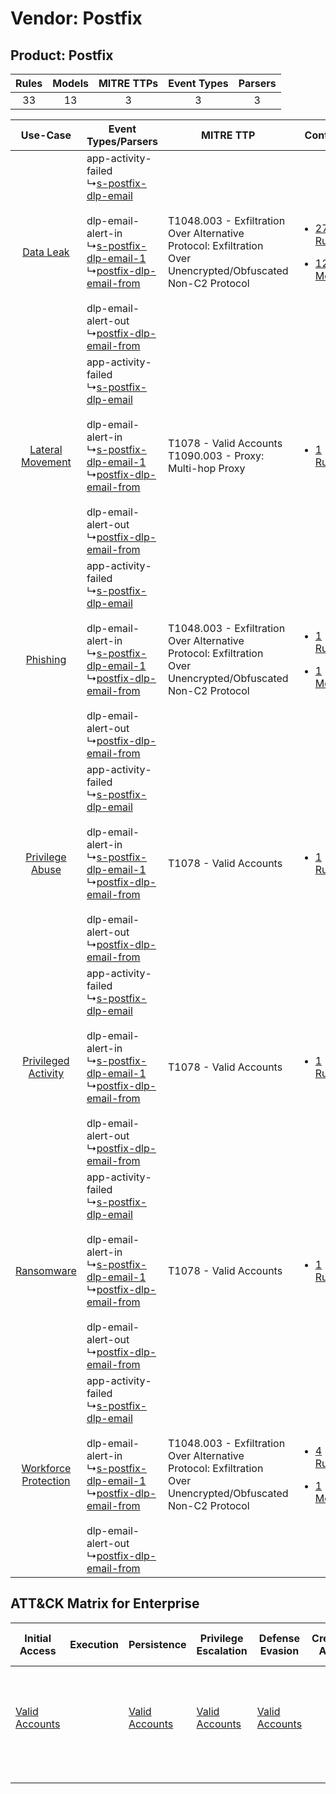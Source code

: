 Vendor: Postfix
===============
Product: Postfix
----------------
| Rules | Models | MITRE TTPs | Event Types | Parsers |
|:-----:|:------:|:----------:|:-----------:|:-------:|
|  33   |   13   |     3      |      3      |    3    |

|    Use-Case    | Event Types/Parsers    | MITRE TTP    | Content    |
|:----:| ---- | ---- | ---- |
|    [Data Leak](../../../UseCases/uc_data_leak.md)    |  app-activity-failed<br> ↳[s-postfix-dlp-email](Ps/pC_spostfixdlpemail.md)<br><br> dlp-email-alert-in<br> ↳[s-postfix-dlp-email-1](Ps/pC_spostfixdlpemail1.md)<br> ↳[postfix-dlp-email-from](Ps/pC_postfixdlpemailfrom.md)<br><br> dlp-email-alert-out<br> ↳[postfix-dlp-email-from](Ps/pC_postfixdlpemailfrom.md)<br> | T1048.003 - Exfiltration Over Alternative Protocol: Exfiltration Over Unencrypted/Obfuscated Non-C2 Protocol<br> | [<ul><li>27 Rules</li></ul><ul><li>12 Models</li></ul>](RM/r_m_postfix_postfix_Data_Leak.md)          |
|     [Lateral Movement](../../../UseCases/uc_lateral_movement.md)     |  app-activity-failed<br> ↳[s-postfix-dlp-email](Ps/pC_spostfixdlpemail.md)<br><br> dlp-email-alert-in<br> ↳[s-postfix-dlp-email-1](Ps/pC_spostfixdlpemail1.md)<br> ↳[postfix-dlp-email-from](Ps/pC_postfixdlpemailfrom.md)<br><br> dlp-email-alert-out<br> ↳[postfix-dlp-email-from](Ps/pC_postfixdlpemailfrom.md)<br> | T1078 - Valid Accounts<br>T1090.003 - Proxy: Multi-hop Proxy<br>    | [<ul><li>1 Rules</li></ul>](RM/r_m_postfix_postfix_Lateral_Movement.md)    |
|    [Phishing](../../../UseCases/uc_phishing.md)    |  app-activity-failed<br> ↳[s-postfix-dlp-email](Ps/pC_spostfixdlpemail.md)<br><br> dlp-email-alert-in<br> ↳[s-postfix-dlp-email-1](Ps/pC_spostfixdlpemail1.md)<br> ↳[postfix-dlp-email-from](Ps/pC_postfixdlpemailfrom.md)<br><br> dlp-email-alert-out<br> ↳[postfix-dlp-email-from](Ps/pC_postfixdlpemailfrom.md)<br> | T1048.003 - Exfiltration Over Alternative Protocol: Exfiltration Over Unencrypted/Obfuscated Non-C2 Protocol<br> | [<ul><li>1 Rules</li></ul><ul><li>1 Models</li></ul>](RM/r_m_postfix_postfix_Phishing.md)    |
|      [Privilege Abuse](../../../UseCases/uc_privilege_abuse.md)      |  app-activity-failed<br> ↳[s-postfix-dlp-email](Ps/pC_spostfixdlpemail.md)<br><br> dlp-email-alert-in<br> ↳[s-postfix-dlp-email-1](Ps/pC_spostfixdlpemail1.md)<br> ↳[postfix-dlp-email-from](Ps/pC_postfixdlpemailfrom.md)<br><br> dlp-email-alert-out<br> ↳[postfix-dlp-email-from](Ps/pC_postfixdlpemailfrom.md)<br> | T1078 - Valid Accounts<br>    | [<ul><li>1 Rules</li></ul>](RM/r_m_postfix_postfix_Privilege_Abuse.md)    |
|  [Privileged Activity](../../../UseCases/uc_privileged_activity.md)  |  app-activity-failed<br> ↳[s-postfix-dlp-email](Ps/pC_spostfixdlpemail.md)<br><br> dlp-email-alert-in<br> ↳[s-postfix-dlp-email-1](Ps/pC_spostfixdlpemail1.md)<br> ↳[postfix-dlp-email-from](Ps/pC_postfixdlpemailfrom.md)<br><br> dlp-email-alert-out<br> ↳[postfix-dlp-email-from](Ps/pC_postfixdlpemailfrom.md)<br> | T1078 - Valid Accounts<br>    | [<ul><li>1 Rules</li></ul>](RM/r_m_postfix_postfix_Privileged_Activity.md)    |
|    [Ransomware](../../../UseCases/uc_ransomware.md)    |  app-activity-failed<br> ↳[s-postfix-dlp-email](Ps/pC_spostfixdlpemail.md)<br><br> dlp-email-alert-in<br> ↳[s-postfix-dlp-email-1](Ps/pC_spostfixdlpemail1.md)<br> ↳[postfix-dlp-email-from](Ps/pC_postfixdlpemailfrom.md)<br><br> dlp-email-alert-out<br> ↳[postfix-dlp-email-from](Ps/pC_postfixdlpemailfrom.md)<br> | T1078 - Valid Accounts<br>    | [<ul><li>1 Rules</li></ul>](RM/r_m_postfix_postfix_Ransomware.md)    |
| [Workforce Protection](../../../UseCases/uc_workforce_protection.md) |  app-activity-failed<br> ↳[s-postfix-dlp-email](Ps/pC_spostfixdlpemail.md)<br><br> dlp-email-alert-in<br> ↳[s-postfix-dlp-email-1](Ps/pC_spostfixdlpemail1.md)<br> ↳[postfix-dlp-email-from](Ps/pC_postfixdlpemailfrom.md)<br><br> dlp-email-alert-out<br> ↳[postfix-dlp-email-from](Ps/pC_postfixdlpemailfrom.md)<br> | T1048.003 - Exfiltration Over Alternative Protocol: Exfiltration Over Unencrypted/Obfuscated Non-C2 Protocol<br> | [<ul><li>4 Rules</li></ul><ul><li>1 Models</li></ul>](RM/r_m_postfix_postfix_Workforce_Protection.md) |

ATT&CK Matrix for Enterprise
----------------------------
| Initial Access                                                      | Execution | Persistence                                                         | Privilege Escalation                                                | Defense Evasion                                                     | Credential Access | Discovery | Lateral Movement | Collection | Command and Control                                                                                                                       | Exfiltration                                                                                                                                                                                                                                         | Impact |
| ------------------------------------------------------------------- | --------- | ------------------------------------------------------------------- | ------------------------------------------------------------------- | ------------------------------------------------------------------- | ----------------- | --------- | ---------------- | ---------- | ----------------------------------------------------------------------------------------------------------------------------------------- | ---------------------------------------------------------------------------------------------------------------------------------------------------------------------------------------------------------------------------------------------------- | ------ |
| [Valid Accounts](https://attack.mitre.org/techniques/T1078)<br><br> |           | [Valid Accounts](https://attack.mitre.org/techniques/T1078)<br><br> | [Valid Accounts](https://attack.mitre.org/techniques/T1078)<br><br> | [Valid Accounts](https://attack.mitre.org/techniques/T1078)<br><br> |                   |           |                  |            | [Proxy: Multi-hop Proxy](https://attack.mitre.org/techniques/T1090/003)<br><br>[Proxy](https://attack.mitre.org/techniques/T1090)<br><br> | [Exfiltration Over Alternative Protocol](https://attack.mitre.org/techniques/T1048)<br><br>[Exfiltration Over Alternative Protocol: Exfiltration Over Unencrypted/Obfuscated Non-C2 Protocol](https://attack.mitre.org/techniques/T1048/003)<br><br> |        |